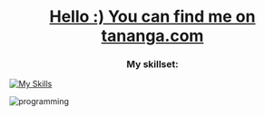 <h1 align="center"> <a href="https://www.tananga.com/" 
           target="_blank"> Hello :)  You can find me on tananga.com 
        </a></h1>

<h3 align="center">My skillset:</h3>

[![My Skills](https://skillicons.dev/icons?i=dart,flutter,supabase,swift,ts,postgres,github,githubactions,postman)](https://skillicons.dev)

![programming](https://github.com/Tananga/Tananga/assets/44244477/39fd7eaa-df08-4208-b81b-74503f01113a)
